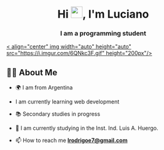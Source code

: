 <h1 align="center">Hi <img src="https://raw.githubusercontent.com/MartinHeinz/MartinHeinz/master/wave.gif" width="30px">, I'm Luciano</h1>
<h3 align="center">I am a programming student</h3>
<a href="#">< align="center" img width="auto" height="auto" src="https://i.imgur.com/6QNkc3F.gif" height="200px"/></a>

## 🙋‍♂️ About Me

- 🌍 I am from Argentina

-   I am currently learning web development

- 📚 Secondary studies in progress

- 🎯 I am currently studying in the Inst. Ind. Luis A. Huergo.

- 📫 How to reach me **lrodrigoe7@gmail.com**

